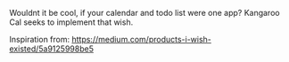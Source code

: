 Wouldnt it be cool, if your calendar and todo list were one app? Kangaroo Cal seeks to implement that wish.

Inspiration from: https://medium.com/products-i-wish-existed/5a9125998be5
